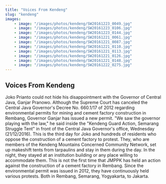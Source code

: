 ```yaml
---
title: "Voices From Kendeng"
slug: "kendeng"
images:
    - image: "/images/photos/kendeng/SW20161223_0049.jpg"
    - image: "/images/photos/kendeng/SW20161223_0106.jpg"
    - image: "/images/photos/kendeng/SW20161223_0144.jpg"
    - image: "/images/photos/kendeng/SW20161221_0061.jpg"
    - image: "/images/photos/kendeng/SW20161221_0087.jpg"
    - image: "/images/photos/kendeng/SW20161221_0110.jpg"
    - image: "/images/photos/kendeng/SW20161221_0113.jpg"
    - image: "/images/photos/kendeng/SW20161221_0126.jpg"
    - image: "/images/photos/kendeng/SW20161221_0148.jpg"
    - image: "/images/photos/kendeng/SW20161222_0275.jpg"
---
```


## Voices From Kendeng

Joko Prianto could not hide his disappointment with the Governor of Central Java, Ganjar Pranowo. Although the Supreme Court has canceled the Central Java Governor's Decree No. 660.1/17 of 2012 regarding environmental permits for mining and cement factory construction in Rembang, Governor Ganjar has issued a new permit.
"We saw the governor playing with the law," he said inside the "Kendeng Guard Action, Semarang Struggle Tent" in front of the Central Java Governor's office, Wednesday (21/12/2016).
This is the third day for Joko and hundreds of residents who oppose the construction of a cement factory to protest. They, who are members of the Kendeng Mountains Concerned Community Network, set up makeshift tents from tarpaulins and stay in them during the day. In the night, they stayed at an institution building or any place willing to accommodate them.
This is not the first time that JMPPK has held an action against the construction of a cement factory in Rembang. Since the environmental permit was issued in 2012, they have continuously held various protests. Both in Rembang, Semarang, Yogyakarta, to Jakarta.
